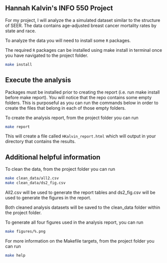 ## Hannah Kalvin's INFO 550 Project

For my project, I will analyze the a simulated dataset similar to the structure of SEER. The data contains age-adjusted breast cancer mortality rates by state and race.

To analyze the data you will need to install some `R` packages. 

The required `R` packages can be installed using make install in terminal once you have navigated to the project folder.
``` bash
make install
```

## Execute the analysis

Packages must be installed prior to creating the report (i.e. run make install before make report). You will notice that the repo contains some empty folders. This is purposeful as you can run the commands below in order to create the files that belong in each of those empty folders.

To create the analysis report, from the project folder you can run 
``` bash
make report
```

This will create a file called `HKalvin_report.html` which will output in your directory that contains the results.

## Additional helpful information

To clean the data, from the project folder you can run 
``` bash
make clean_data/all2.csv
make clean_data/ds2_fig.csv
```
All2.csv will be used to generate the report tables and ds2_fig.csv will be used to generate the figures in the report.

Both cleaned analysis datasets will be saved to the clean_data folder within the project folder.

To generate all four figures used in the analysis report, you can run
``` bash
make figures/%.png
```

For more information on the Makefile targets, from the project folder you can run

``` bash
make help
```